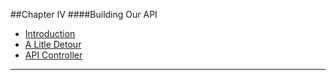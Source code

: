 ##Chapter IV
####Building Our API

* [Introduction](#introduction "/manuals/demo/api/introduction")
* [A Litle Detour](#detour "/manuals/demo/api/detour")
* [API Controller](#controller "/manuals/demo/api/controller")

----------
